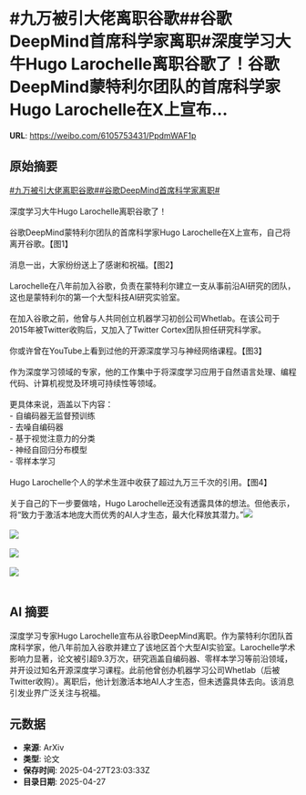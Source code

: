 # #九万被引大佬离职谷歌##谷歌DeepMind首席科学家离职#深度学习大牛Hugo Larochelle离职谷歌了！谷歌DeepMind蒙特利尔团队的首席科学家Hugo Larochelle在X上宣布...

**URL**: https://weibo.com/6105753431/PpdmWAF1p

## 原始摘要

<a href="https://m.weibo.cn/search?containerid=231522type%3D1%26t%3D10%26q%3D%23%E4%B9%9D%E4%B8%87%E8%A2%AB%E5%BC%95%E5%A4%A7%E4%BD%AC%E7%A6%BB%E8%81%8C%E8%B0%B7%E6%AD%8C%23&amp;extparam=%23%E4%B9%9D%E4%B8%87%E8%A2%AB%E5%BC%95%E5%A4%A7%E4%BD%AC%E7%A6%BB%E8%81%8C%E8%B0%B7%E6%AD%8C%23" data-hide=""><span class="surl-text">#九万被引大佬离职谷歌#</span></a><a href="https://m.weibo.cn/search?containerid=231522type%3D1%26t%3D10%26q%3D%23%E8%B0%B7%E6%AD%8CDeepMind%E9%A6%96%E5%B8%AD%E7%A7%91%E5%AD%A6%E5%AE%B6%E7%A6%BB%E8%81%8C%23&amp;extparam=%23%E8%B0%B7%E6%AD%8CDeepMind%E9%A6%96%E5%B8%AD%E7%A7%91%E5%AD%A6%E5%AE%B6%E7%A6%BB%E8%81%8C%23" data-hide=""><span class="surl-text">#谷歌DeepMind首席科学家离职#</span></a><br><br>深度学习大牛Hugo Larochelle离职谷歌了！<br><br>谷歌DeepMind蒙特利尔团队的首席科学家Hugo Larochelle在X上宣布，自己将离开谷歌。【图1】<br><br>消息一出，大家纷纷送上了感谢和祝福。【图2】<br><br>Larochelle在八年前加入谷歌，负责在蒙特利尔建立一支从事前沿AI研究的团队，这也是蒙特利尔的第一个大型科技AI研究实验室。<br><br>在加入谷歌之前，他曾与人共同创立机器学习初创公司Whetlab。在该公司于2015年被Twitter收购后，又加入了Twitter Cortex团队担任研究科学家。<br><br>你或许曾在YouTube上看到过他的开源深度学习与神经网络课程。【图3】<br><br>作为深度学习领域的专家，他的工作集中于将深度学习应用于自然语言处理、编程代码、计算机视觉及环境可持续性等领域。<br><br>更具体来说，涵盖以下内容：<br>- 自编码器无监督预训练<br>- 去噪自编码器<br>- 基于视觉注意力的分类<br>- 神经自回归分布模型<br>- 零样本学习<br><br>Hugo Larochelle个人的学术生涯中收获了超过九万三千次的引用。【图4】<br><br>关于自己的下一步要做啥，Hugo Larochelle还没有透露具体的想法。但他表示，将“致力于激活本地庞大而优秀的AI人才生态，最大化释放其潜力。”<img style="" src="https://tvax4.sinaimg.cn/large/006Fd7o3gy1i0vhxsr07aj30wq1au1kx.jpg" referrerpolicy="no-referrer"><br><br><img style="" src="https://tvax3.sinaimg.cn/large/006Fd7o3gy1i0vhxvbjtoj30zk0uq47d.jpg" referrerpolicy="no-referrer"><br><br><img style="" src="https://tvax2.sinaimg.cn/large/006Fd7o3gy1i0vhxxcpcej30wu1h4wyi.jpg" referrerpolicy="no-referrer"><br><br><img style="" src="https://tvax1.sinaimg.cn/large/006Fd7o3gy1i0vhy11pwtj31u80wi4g8.jpg" referrerpolicy="no-referrer"><br><br>

## AI 摘要

深度学习专家Hugo Larochelle宣布从谷歌DeepMind离职。作为蒙特利尔团队首席科学家，他八年前加入谷歌并建立了该地区首个大型AI实验室。Larochelle学术影响力显著，论文被引超9.3万次，研究涵盖自编码器、零样本学习等前沿领域，并开设过知名开源深度学习课程。此前他曾创办机器学习公司Whetlab（后被Twitter收购）。离职后，他计划激活本地AI人才生态，但未透露具体去向。该消息引发业界广泛关注与祝福。

## 元数据

- **来源**: ArXiv
- **类型**: 论文
- **保存时间**: 2025-04-27T23:03:33Z
- **目录日期**: 2025-04-27
